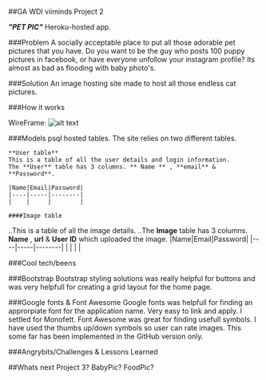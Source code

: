 ##GA WDI viiminds Project 2 

***"PET PIC"***
Heroku-hosted app.

###Problem
A socially acceptable place to put all those adorable pet pictures that you have.
Do you want to be the guy who posts 100 puppy pictures in facebook, or have everyone unfollow your instagram profile? Its almost as bad as flooding with baby photo's.

###Solution
An image hosting site made to host all those endless cat pictures.

###How it works

WireFrame:
![alt text](http://i.imgur.com/RHgvBaM.jpg)


###Models
psql hosted tables.
The site relies on two different tables.

    **User table**
    This is a table of all the user details and login information.
    The **User** table has 3 columns. ** Name ** , **email** & **Password**.

    |Name|Email|Password|
    |----|-----|--------|
    |    |     |        |

    ####Image table
..This is a table of all the image details.
..The **Image** table has 3 columns. **Name** , **url** & **User ID** which uploaded the image.
    |Name|Email|Password|
    |----|-----|--------|
    |    |     |        |

###Cool tech/beens

###Bootstrap
Bootstrap styling solutions was really helpful for buttons and was very helpfull for creating a grid layout for the home page.

###Google fonts & Font Awesome
Google fonts was helpfull for finding an approrpiate font for the application name. Very easy to link and apply. I settled for Monofett.
Font Awesome was great for finding usefull symbols. I have used the thumbs up/down symbols so user can rate images. This some far has been implemented in the GitHub version only.

###Angrybits/Challenges & Lessons Learned

##Whats next
Project 3? BabyPic? FoodPic?